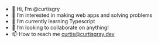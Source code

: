 - 👋 Hi, I’m @curtisgry
- 👀 I’m interested in making web apps and solving problems
- 🌱 I’m currently learning Typescript
- 💞️ I’m looking to collaborate on anything!
- 📫 How to reach me curtis@curtisgray.dev

<!---
curtisgry/curtisgry is a ✨ special ✨ repository because its `README.md` (this file) appears on your GitHub profile.
You can click the Preview link to take a look at your changes.
--->
